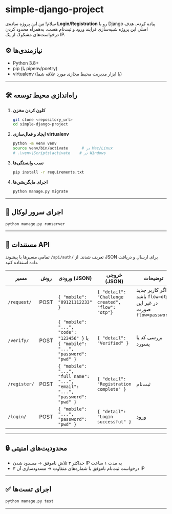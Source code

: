 # simple-django-project

سلام! من این پروژه ساده‌ی **Login/Registration** رو با Django پیاده کردم. هدف اصلی این پروژه شبیه‌سازی فرایند ورود و ثبت‌نام هست، به‌همراه محدود کردن درخواست‌های مشکوک از یک IP.

## ⚙️ نیازمندی‌ها

- Python 3.8+
- pip (یا pipenv/poetry)
- virtualenv (یا ابزار مدیریت محیط مجازی مورد علاقه شما)

---

## 🛠️ راه‌اندازی محیط توسعه

1. **کلون کردن مخزن**  
   ```bash
   git clone <repository_url>
   cd simple-django-project
   ```

2. **ایجاد و فعال‌سازی virtualenv**  
   ```bash
   python -m venv venv
   source venv/bin/activate      # در Mac/Linux
   # .\venv\Scripts\activate    # در Windows
   ```

3. **نصب وابستگی‌ها**  
   ```bash
   pip install -r requirements.txt
   ```

4. **اجرای مایگریشن‌ها**  
   ```bash
   python manage.py migrate
   ```

---

## 🚀 اجرای سرور لوکال

```bash
python manage.py runserver
```

---

## 🔑 مستندات API

تمامی مسیرها با پیشوند `/api/auth/` تعریف شدند. از JSON برای ارسال و دریافت داده استفاده کنید.

| مسیر       | روش | ورودی (JSON) | خروجی (JSON) | توضیحات |
|------------|-----|---------------|----------------|----------|
| `/request/` | POST | `{ "mobile": "09121112233" }` | `{ "detail": "Challenge created", "flow": "otp"}` | اگر کاربر جدید باشد `flow=otp`، در غیر این صورت `flow=password` |
| `/verify/` | POST | `{ "mobile": "...", "code": "123456" }` یا `{ "mobile": "...", "password": "pwd" }` | `{ "detail": "Verified" }` | بررسی کد یا پسورد |
| `/register/` | POST | `{ "mobile": "...", "full_name": "...", "email": "...", "password": "pwd" }` | `{ "detail": "Registration complete" }` | ثبت‌نام |
| `/login/` | POST | `{ "mobile": "...", "password": "pwd" }` | `{ "detail": "Login successful" }` | ورود |

---

## 🔒 محدودیت‌های امنیتی

- حداکثر ۳ تلاش ناموفق → مسدود شدن IP به مدت ۱ ساعت  
- ۳ درخواست ثبت‌نام ناموفق با شماره‌های متفاوت → مسدودسازی آن IP

---

## ✅ اجرای تست‌ها

```bash
python manage.py test
```

---
